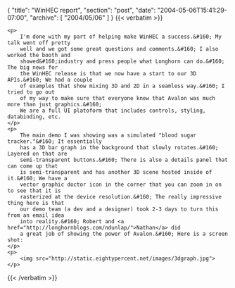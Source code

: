 {
  "title": "WinHEC report",
  "section": "post",
  "date": "2004-05-06T15:41:29-07:00",
  "archive": [
    "2004/05/06"
  ]
}
{{< verbatim >}}

    <p>
        I'm done with my part of helping make WinHEC a success.&#160; My talk went off pretty
        well and we got some great questions and comments.&#160; I also worked the booth and
        showed&#160;industry and press people what Longhorn can do.&#160; The big news for
        the WinHEC release is that we now have a start to our 3D APIs.&#160; We had a couple
        of examples that show mixing 3D and 2D in a seamless way.&#160; I tried to go out
        of my way to make sure that everyone knew that Avalon was much more than just graphics.&#160;
        We are a full UI platoform that includes controls, styling, databinding, etc.
    </p>
    <p>
        The main demo I was showing was a simulated "blood sugar tracker."&#160; It essentially
        has a 3D bar graph in the background that slowly rotates.&#160; Layered on that are
        semi-transparent buttons.&#160; There is also a details panel that can come up that
        is semi-transparent and has another 3D scene hosted inside of it.&#160; We have a
        vector graphic doctor icon in the corner that you can zoom in on to see that it is
        rasterized at the device resolution.&#160; The really impressive thing here is that
        our demo team (a dev and a designer) took 2-3 days to turn this from an email idea
        into reality.&#160; Robert and <a href="http://longhornblogs.com/ndunlap/">Nathan</a> did
        a great job of showing the power of Avalon.&#160; Here is a screen shot:
    </p>
    <p>
        <img src="http://static.eightypercent.net/images/3dgraph.jpg">
    </p>

{{< /verbatim >}}
